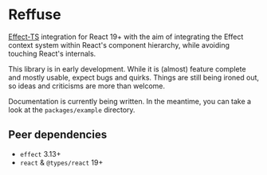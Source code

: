 # Reffuse

[Effect-TS](https://effect.website/) integration for React 19+ with the aim of integrating the Effect context system within React's component hierarchy, while avoiding touching React's internals.

This library is in early development. While it is (almost) feature complete and mostly usable, expect bugs and quirks. Things are still being ironed out, so ideas and criticisms are more than welcome.

Documentation is currently being written. In the meantime, you can take a look at the `packages/example` directory.

## Peer dependencies
- `effect` 3.13+
- `react` & `@types/react` 19+
